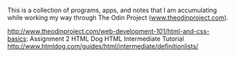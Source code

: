 This is a collection of programs, apps, and notes that I am accumulating while working my way through The Odin Project (www.theodinproject.com).

http://www.theodinproject.com/web-development-101/html-and-css-basics:
Assignment 2 HTML Dog HTML Intermediate Tutorial http://www.htmldog.com/guides/html/intermediate/definitionlists/
